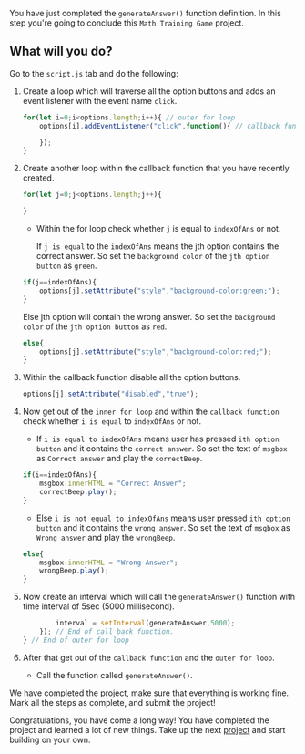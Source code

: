 You have just completed the `generateAnswer()` function definition.
In this step you're going to conclude this `Math Training Game` project.

## What will you do?
Go to the `script.js` tab and do the following:

1. Create a loop which will traverse all the option buttons and adds an event listener with the event name `click`.
    ```js
    for(let i=0;i<options.length;i++){ // outer for loop
        options[i].addEventListener("click",function(){ // callback function

        });
    }
    ```
2. Create another loop within the callback function that you have recently created.
    ```js
    for(let j=0;j<options.length;j++){

    }
    ```
    - Within the for loop check whether `j` is equal to `indexOfAns` or not.

        If `j is equal` to the `indexOfAns` means the jth option contains the correct answer. So set the `background color` of the `jth option button` as `green`.
    ```js
    if(j==indexOfAns){
        options[j].setAttribute("style","background-color:green;");
    }
    ```
    Else jth option will contain the wrong answer. So set the `background color` of the `jth option button` as `red`.
    ```js
    else{
        options[j].setAttribute("style","background-color:red;");
    }
    ```
3. Within the callback function disable all the option buttons.
    ```js
    options[j].setAttribute("disabled","true");
    ```
4. Now get out of the `inner for loop` and within the `callback function` check whether `i is equal` to `indexOfAns` or not.
    
    - If `i is equal to indexOfAns` means user has pressed `ith option button` and it contains the `correct answer`. So set the text of `msgbox` as `Correct answer` and play the `correctBeep`.
    ```js
    if(i==indexOfAns){
        msgbox.innerHTML = "Correct Answer";
        correctBeep.play();
    }
    ```
    - Else `i is not equal to indexOfAns` means user pressed `ith option button` and it contains the `wrong answer`. So set the text of `msgbox` as `Wrong answer` and play the `wrongBeep`.
    ```js
    else{
        msgbox.innerHTML = "Wrong Answer";
        wrongBeep.play();
    }
5. Now create an interval which will call the `generateAnswer()` function with time interval of 5sec (5000 millisecond).
    ```js
            interval = setInterval(generateAnswer,5000);
        }); // End of call back function.
    } // End of outer for loop
    ```
6. After that get out of the `callback function` and the `outer for loop`.
    
    - Call the function called `generateAnswer()`.

We have completed the project, make sure that everything is working fine. Mark all the steps as complete, and submit the project!

Congratulations, you have come a long way! You have completed the project and learned a lot of new things. Take up the next <a href="https://codedamn.com/projects">project</a> and start building on your own.